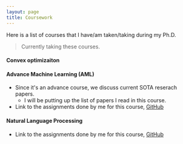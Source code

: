 ```yaml
---
layout: page
title: Coursework
---
```


Here is a list of courses that I have/am taken/taking during my Ph.D. 


> Currently taking these courses.
#### Convex optimizaiton



#### Advance Machine Learning (AML)
+ Since it's an advance course, we discuss current SOTA reserach papers. 
  + I will be putting up the list of papers I read in this course.
+ Link to the assignments done by me for this course, [GitHub](https://github.com/raotnameh/AML_Course)    

#### Natural Language Processing
+ Link to the assignments done by me for this course, [GitHub](https://github.com/raotnameh/NLP_LECTURE)

<!-- 
## Teaching Assistantship at IIIT Delhi -->

<!---## Courses Taken in Personal Time
#### (Ongoing) [Probablistic Machine Learning, Tübingen Machine Learning](https://www.youtube.com/playlist?list=PL05umP7R6ij1tHaOFY96m5uX3J21a6yNd)

#### [Mathematics of Machine Learning Summer School](http://mathofml.cs.washington.edu/) (Ongoing) -->